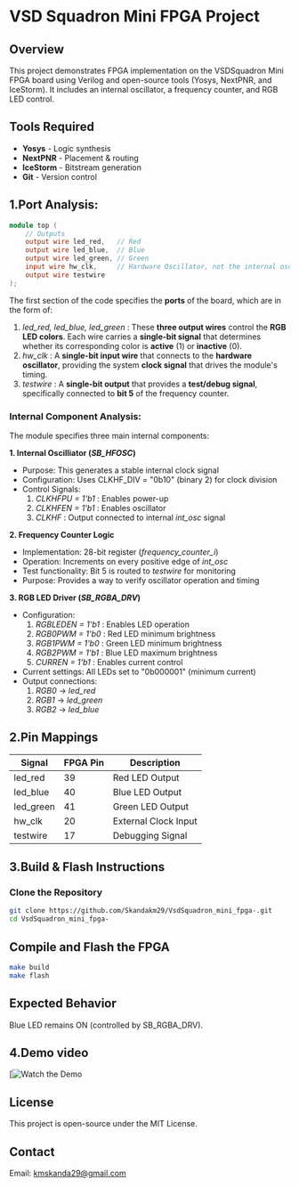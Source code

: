 
# VSD Squadron Mini FPGA Project

## Overview
This project demonstrates FPGA implementation on the VSDSquadron Mini FPGA board using Verilog and open-source tools (Yosys, NextPNR, and IceStorm). It includes an internal oscillator, a frequency counter, and RGB LED control.

## Tools Required
- **Yosys** - Logic synthesis
- **NextPNR** - Placement & routing
- **IceStorm** - Bitstream generation
- **Git** - Version control


## 1.Port Analysis:
```verilog
module top (
    // Outputs
    output wire led_red,   // Red
    output wire led_blue,  // Blue
    output wire led_green, // Green
    input wire hw_clk,     // Hardware Oscillator, not the internal oscillator
    output wire testwire
);
```

The first section of the code specifies the **ports** of the board, which are in the form of:
1. *led_red, led_blue, led_green* : These **three output wires** control the **RGB LED colors**. Each wire carries a **single-bit signal** that determines whether its corresponding color is **active** (1) or **inactive** (0).
2. *hw_clk* : A **single-bit input wire** that connects to the **hardware oscillator**, providing the system **clock signal** that drives the module's timing.
3. *testwire* : A **single-bit output** that provides a **test/debug signal**, specifically connected to **bit 5** of the frequency counter.

### Internal Component Analysis:
The module specifies three main internal components:

**1. Internal Oscilliator (*SB_HFOSC*)**
- Purpose: This generates a stable internal clock signal
- Configuration: Uses CLKHF_DIV = "0b10" (binary 2) for clock division
- Control Signals:
    1. *CLKHFPU = 1'b1* : Enables power-up
    2. *CLKHFEN = 1'b1* : Enables oscillator
    3. *CLKHF* : Output connected to internal *int_osc* signal

**2. Frequency Counter Logic**
- Implementation: 28-bit register (*frequency_counter_i*)
- Operation: Increments on every positive edge of *int_osc*
- Test functionality: Bit 5 is routed to *testwire* for monitoring
- Purpose: Provides a way to verify oscillator operation and timing


**3. RGB LED Driver (*SB_RGBA_DRV*)**

- Configuration:
    1. *RGBLEDEN = 1'b1* : Enables LED operation
    2. *RGB0PWM = 1'b0* : Red LED minimum brightness
    3. *RGB1PWM = 1'b0* : Green LED minimum brightness
    4. *RGB2PWM = 1'b1* : Blue LED maximum brightness
    5. *CURREN = 1'b1* : Enables current control
- Current settings: All LEDs set to "0b000001" (minimum current)
- Output connections:
    1. *RGB0* → *led_red*
    2. *RGB1* → *led_green*
    3. *RGB2* → *led_blue*
  
## 2.Pin Mappings
| Signal    | FPGA Pin | Description          |
|-----------|---------|----------------------|
| led_red   | 39      | Red LED Output       |
| led_blue  | 40      | Blue LED Output      |
| led_green | 41      | Green LED Output     |
| hw_clk    | 20      | External Clock Input |
| testwire  | 17      | Debugging Signal     |

## 3.Build & Flash Instructions
### Clone the Repository
```sh
git clone https://github.com/Skandakm29/VsdSquadron_mini_fpga-.git
cd VsdSquadron_mini_fpga-
```
## Compile and Flash the FPGA
```sh
make build
make flash
```
## Expected Behavior
Blue LED remains ON (controlled by SB_RGBA_DRV).

## 4.Demo video 

[![Watch the Demo](task1.jpg)

## License
This project is open-source under the MIT License.

## Contact
Email: kmskanda29@gmail.com

